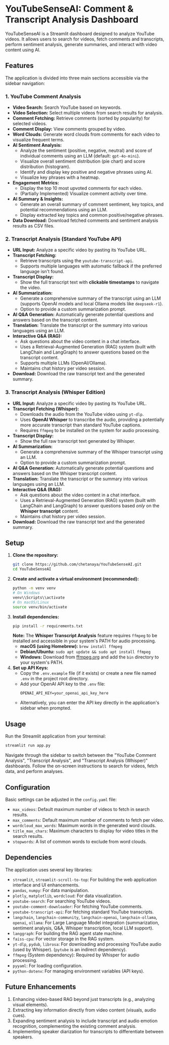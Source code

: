 # YouTubeSenseAI: Comment & Transcript Analysis Dashboard

YouTubeSenseAI is a Streamlit dashboard designed to analyze YouTube videos. It allows users to search for videos, fetch comments and transcripts, perform sentiment analysis, generate summaries, and interact with video content using AI.

## Features

The application is divided into three main sections accessible via the sidebar navigation:

### 1. YouTube Comment Analysis

*   **Video Search:** Search YouTube based on keywords.
*   **Video Selection:** Select multiple videos from search results for analysis.
*   **Comment Fetching:** Retrieve comments (sorted by popularity) for selected videos.
*   **Comment Display:** View comments grouped by video.
*   **Word Clouds:** Generate word clouds from comments for each video to visualize frequent terms.
*   **AI Sentiment Analysis:**
    *   Analyze the sentiment (positive, negative, neutral) and score of individual comments using an LLM (default: `gpt-4o-mini`).
    *   Visualize overall sentiment distribution (pie chart) and score distribution (histogram).
    *   Identify and display key positive and negative phrases using AI.
    *   Visualize key phrases with a heatmap.
*   **Engagement Metrics:**
    *   Display the top 10 most upvoted comments for each video.
    *   (Partially Implemented) Visualize comment activity over time.
*   **AI Summary & Insights:**
    *   Generate an overall summary of comment sentiment, key topics, and potential recommendations using an LLM.
    *   Display extracted key topics and common positive/negative phrases.
*   **Data Download:** Download fetched comments and sentiment analysis results as CSV files.

### 2. Transcript Analysis (Standard YouTube API)

*   **URL Input:** Analyze a specific video by pasting its YouTube URL.
*   **Transcript Fetching:**
    *   Retrieve transcripts using the `youtube-transcript-api`.
    *   Supports multiple languages with automatic fallback if the preferred language isn't found.
*   **Transcript Display:**
    *   Show the full transcript text with **clickable timestamps** to navigate the video.
*   **AI Summarization:**
    *   Generate a comprehensive summary of the transcript using an LLM (supports OpenAI models and local Ollama models like `deepseek-r1`).
    *   Option to provide a custom summarization prompt.
*   **AI Q&A Generation:** Automatically generate potential questions and answers based on the transcript content.
*   **Translation:** Translate the transcript or the summary into various languages using an LLM.
*   **Interactive Q&A (RAG):**
    *   Ask questions about the video content in a chat interface.
    *   Uses a Retrieval-Augmented Generation (RAG) system (built with LangChain and LangGraph) to answer questions based on the transcript content.
    *   Supports multiple LLMs (OpenAI/Ollama).
    *   Maintains chat history per video session.
*   **Download:** Download the raw transcript text and the generated summary.

### 3. Transcript Analysis (Whisper Edition)

*   **URL Input:** Analyze a specific video by pasting its YouTube URL.
*   **Transcript Fetching (Whisper):**
    *   Downloads the audio from the YouTube video using `yt-dlp`.
    *   Uses **OpenAI Whisper** to transcribe the audio, providing a potentially more accurate transcript than standard YouTube captions.
    *   Requires `ffmpeg` to be installed on the system for audio processing.
*   **Transcript Display:**
    *   Show the full raw transcript text generated by Whisper.
*   **AI Summarization:**
    *   Generate a comprehensive summary of the Whisper transcript using an LLM.
    *   Option to provide a custom summarization prompt.
*   **AI Q&A Generation:** Automatically generate potential questions and answers based on the Whisper transcript content.
*   **Translation:** Translate the transcript or the summary into various languages using an LLM.
*   **Interactive Q&A (RAG):**
    *   Ask questions about the video content in a chat interface.
    *   Uses a Retrieval-Augmented Generation (RAG) system (built with LangChain and LangGraph) to answer questions based *only* on the **Whisper transcript** content.
    *   Maintains chat history per video session.
*   **Download:** Download the raw transcript text and the generated summary.

## Setup

1.  **Clone the repository:**
    ```bash
    git clone https://github.com/chetanaya/YouTubeSenseAI.git
    cd YouTubeSenseAI
    ```
2.  **Create and activate a virtual environment (recommended):**
    ```bash
    python -m venv venv
    # On Windows
    venv\\Scripts\\activate
    # On macOS/Linux
    source venv/bin/activate
    ```
3.  **Install dependencies:**
    ```bash
    pip install -r requirements.txt
    ```
    **Note:** The **Whisper Transcript Analysis** feature requires `ffmpeg` to be installed and accessible in your system's PATH for audio processing.
    *   **macOS (using Homebrew):** `brew install ffmpeg`
    *   **Debian/Ubuntu:** `sudo apt update && sudo apt install ffmpeg`
    *   **Windows:** Download from [ffmpeg.org](https://ffmpeg.org/download.html) and add the `bin` directory to your system's PATH.
4.  **Set up API Keys:**
    *   Copy the `.env.example` file (if it exists) or create a new file named `.env` in the project root directory.
    *   Add your OpenAI API key to the `.env` file:
        ```dotenv
        OPENAI_API_KEY=your_openai_api_key_here
        ```
    *   Alternatively, you can enter the API key directly in the application's sidebar when prompted.

## Usage

Run the Streamlit application from your terminal:

```bash
streamlit run app.py
```

Navigate through the sidebar to switch between the "YouTube Comment Analysis", "Transcript Analysis", and "Transcript Analysis (Whisper)" dashboards. Follow the on-screen instructions to search for videos, fetch data, and perform analyses.

## Configuration

Basic settings can be adjusted in the `config.yaml` file:

*   `max_videos`: Default maximum number of videos to fetch in search results.
*   `max_comments`: Default maximum number of comments to fetch per video.
*   `wordcloud_max_words`: Maximum words in the generated word clouds.
*   `title_max_chars`: Maximum characters to display for video titles in the search results.
*   `stopwords`: A list of common words to exclude from word clouds.

## Dependencies

The application uses several key libraries:

*   `streamlit`, `streamlit-scroll-to-top`: For building the web application interface and UI enhancements.
*   `pandas`, `numpy`: For data manipulation.
*   `plotly`, `matplotlib`, `wordcloud`: For data visualization.
*   `youtube-search`: For searching YouTube videos.
*   `youtube-comment-downloader`: For fetching YouTube comments.
*   `youtube-transcript-api`: For fetching standard YouTube transcripts.
*   `langchain`, `langchain-community`, `langchain-openai`, `langchain-ollama`, `openai`, `ollama`: For Large Language Model integration (summarization, sentiment analysis, Q&A, Whisper transcription, local LLM support).
*   `langgraph`: For building the RAG agent state machine.
*   `faiss-cpu`: For vector storage in the RAG system.
*   `yt-dlp`, `pydub`, `librosa`: For downloading and processing YouTube audio (used by Whisper). (`pytube` is an indirect dependency).
*   `ffmpeg` (System dependency): Required by Whisper for audio processing.
*   `pyyaml`: For loading configuration.
*   `python-dotenv`: For managing environment variables (API keys).

## Future Enhancements

1.  Enhancing video-based RAG beyond just transcripts (e.g., analyzing visual elements).
2.  Extracting key information directly from video content (visuals, audio cues).
3.  Expanding sentiment analysis to include transcript and audio emotion recognition, complementing the existing comment analysis.
4.  Implementing speaker diarization for transcripts to differentiate between speakers.
